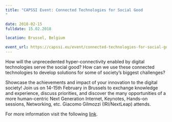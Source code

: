 ```yaml
---
title: "CAPSSI Event: Connected Technologies for Social Good
"

date: 2018-02-15
fulldate: 15.02.2018

location: Brussel, Belgium

event_url: https://capssi.eu/event/connected-technologies-for-social-good/?instance_id=76
---
```

How will the unprecedented hyper-connectivity enabled by digital technologies serve the social good? How can we use these connected technologies to develop solutions for some of society’s biggest challenges?

Showcase the achievements and impact of your innovation to the digital society! Join us on 14-15th February in Brussels to exchange knowledge and experience, discuss priorities, and discover the many opportunities of a more human-centric Next Generation Internet, Keynotes, Hands-on sessions, Networking, etc. Giacomo Gilmozzi (IRI/NextLeap) attends.

For more information visit the following [link](https://capssi.eu/event/connected-technologies-for-social-good/?instance_id=76).
